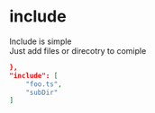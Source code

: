 # include

Include is simple  
Just add files or direcotry to comiple

```json
},
"include": [
    "foo.ts",
    "subDir"
]
```
